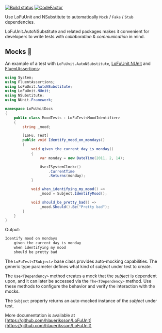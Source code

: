 [![Build status](https://ci.appveyor.com/api/projects/status/ahjxbhw42vggh0su?svg=true)](https://ci.appveyor.com/project/hlaueriksson/lofuunit)
[![CodeFactor](https://codefactor.io/repository/github/hlaueriksson/lofuunit/badge)](https://codefactor.io/repository/github/hlaueriksson/lofuunit)

Use LoFuUnit and NSubstitute to automatically `Mock` / `Fake` / `Stub` dependencies.

LoFuUnit.AutoNSubstitute and related packages makes it convenient for developers to write tests with _collaboration_ & _communication_ in mind.

## Mocks 🦆

An example of a test with `LoFuUnit.AutoNSubstitute`, [LoFuUnit.NUnit](https://www.nuget.org/packages/LoFuUnit.NUnit/) and [FluentAssertions](https://www.nuget.org/packages/FluentAssertions/):

```csharp
using System;
using FluentAssertions;
using LoFuUnit.AutoNSubstitute;
using LoFuUnit.NUnit;
using NSubstitute;
using NUnit.Framework;

namespace LoFuUnitDocs
{
    public class MoodTests : LoFuTest<MoodIdentifier>
    {
        string _mood;

        [LoFu, Test]
        public void Identify_mood_on_mondays()
        {
            void given_the_current_day_is_monday()
            {
                var monday = new DateTime(2011, 2, 14);

                Use<ISystemClock>()
                    .CurrentTime
                    .Returns(monday);
            }

            void when_identifying_my_mood() =>
                _mood = Subject.IdentifyMood();

            void should_be_pretty_bad() =>
                _mood.Should().Be("Pretty bad");
        }
    }
}
```

Output:

```txt
Identify mood on mondays
	given the current day is monday
	when identifying my mood
	should be pretty bad
```

The `LoFuTest<TSubject>` base class provides auto-mocking capabilities. The generic type parameter defines what kind of _subject_ under test to create.

The `Use<TDependency>` method creates a mock that the _subject_ is dependent upon, and it can later be accessed via the `The<TDependency>` method.
Use these methods to configure the behavior and verify the interaction with the mocks.

The `Subject` property returns an auto-mocked instance of the _subject_ under test.

More documentation is available at [https://github.com/hlaueriksson/LoFuUnit](https://github.com/hlaueriksson/LoFuUnit)
